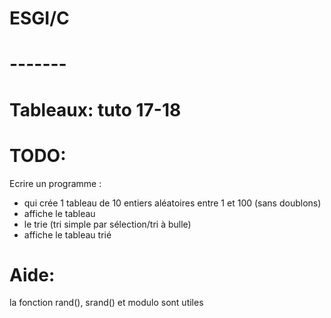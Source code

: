 # ESGI/C 
# ------- 
# Tableaux: tuto 17-18 

# TODO:
Ecrire un programme :
- qui crée 1 tableau de 10 entiers aléatoires entre 1 et 100 (sans doublons)
- affiche le tableau
- le trie (tri simple par sélection/tri à bulle)
- affiche le tableau trié

# Aide:
la fonction rand(), srand() et modulo sont utiles


